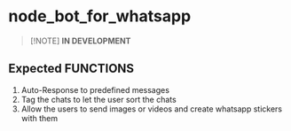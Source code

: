 # node_bot_for_whatsapp

>[!NOTE] **IN DEVELOPMENT**

## **Expected FUNCTIONS**
1. Auto-Response to predefined messages
1. Tag the chats to let the user sort the chats
1. Allow the users to send images or videos and create whatsapp stickers with them
